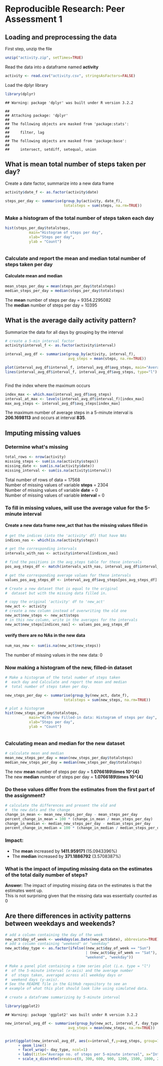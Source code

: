 # Reproducible Research: Peer Assessment 1


## Loading and preprocessing the data

First step, unzip the file

```r
unzip("activity.zip", setTimes=TRUE)
```

Read the data into a dataframe named **activity**

```r
activity <- read.csv("activity.csv", stringsAsFactors=FALSE)
```

Load the dplyr library

```r
library(dplyr)
```

```
## Warning: package 'dplyr' was built under R version 3.2.2
```

```
## 
## Attaching package: 'dplyr'
## 
## The following objects are masked from 'package:stats':
## 
##     filter, lag
## 
## The following objects are masked from 'package:base':
## 
##     intersect, setdiff, setequal, union
```

## What is mean total number of steps taken per day?

Create a date factor, summarize into a new data frame

```r
activity$date_f <- as.factor(activity$date)

steps_per_day <- summarise(group_by(activity, date_f), 
                           totalsteps = sum(steps, na.rm=TRUE))
```

### Make a histogram of the total number of steps taken each day

```r
hist(steps_per_day$totalsteps, 
           main="Histogram of steps per day",
           xlab="Steps per day",
           ylab = "Count")
```

<img src="PA1_template_files/figure-html/unnamed-chunk-5-1.png" title="" alt="" style="display: block; margin: auto;" />


### Calculate and report the mean and median total number of steps taken per day
#### Calculate mean and median

```r
mean_steps_per_day = mean(steps_per_day$totalsteps)
median_steps_per_day = median(steps_per_day$totalsteps)
```

The **mean** number of steps per day = 9354.2295082  
The **median** number of steps per day = 10395


## What is the average daily activity pattern?

Summarize the data for all days by grouping by the interval

```r
# create a 5-min interval factor
activity$interval_f <- as.factor(activity$interval)

interval_avg_df <- summarise(group_by(activity, interval_f),
                             avg_steps = mean(steps, na.rm=TRUE))

plot(interval_avg_df$interval_f, interval_avg_df$avg_steps, main="Average number of steps per 5-min interval", xlab="Time interval", ylab="Average number of steps")
lines(interval_avg_df$interval_f, interval_avg_df$avg_steps, type="l")
```

<img src="PA1_template_files/figure-html/unnamed-chunk-7-1.png" title="" alt="" style="display: block; margin: auto;" />

Find the index where the maximum occurs

```r
index_max <- which.max(interval_avg_df$avg_steps)
interval_at_max <- levels(interval_avg_df$interval_f)[index_max]
max_avg_steps <- interval_avg_df$avg_steps[index_max]
```

The maximum number of average steps in a 5-minute interval is **206.1698113** and occurs at interval **835**.


## Imputing missing values

### Determine what's missing 


```r
total_rows <- nrow(activity)
missing_steps <- sum(is.na(activity$steps))
missing_date <- sum(is.na(activity$date))
missing_interval <- sum(is.na(activity$interval))
```

Total number of rows of data = 17568  
Number of missing values of variable **steps** = 2304  
Number of missing values of variable **date** = 0  
Number of missing values of variable **interval** = 0  


### To fill in missing values, will use the average value for the 5-minute interval

#### Create a new data frame **new_act** that has the missing values filled in

```r
# get the indices (into the 'activity' df) that have NAs
indices_nas <- which(is.na(activity$steps))

# get the corresponding intervals
intervals_with_nas <- activity$interval[indices_nas]

# find the positions in the avg_steps table for these intervals
pos_avg_steps_df <- match(intervals_with_nas, interval_avg_df$interval_f)

# get the corresponding average values for these intervals
values_pos_avg_steps_df <- interval_avg_df$avg_steps[pos_avg_steps_df]

# Create a new dataset that is equal to the original 
#  dataset but with the missing data filled in.

# copy the original 'activity' df to 'new_act'
new_act <- activity
# create a new column instead of overwriting the old one
new_act$new_steps <- new_act$steps
# in this new column, write in the averages for the intervals
new_act$new_steps[indices_nas] <- values_pos_avg_steps_df
```

#### verify there are no NAs in the new data

```r
num_nas_new <- sum(is.na(new_act$new_steps))
```
The number of missing values in the new data: 0

### Now making a histogram of the new, filled-in dataset

```r
# Make a histogram of the total number of steps taken 
#  each day and Calculate and report the mean and median 
#  total number of steps taken per day. 

new_steps_per_day <- summarise(group_by(new_act, date_f), 
                           totalsteps = sum(new_steps, na.rm=TRUE))

# plot a histogram
hist(new_steps_per_day$totalsteps, 
           main="With new Filled-in data: Histogram of steps per day",
           xlab="Steps per day",
           ylab = "Count")
```

<img src="PA1_template_files/figure-html/unnamed-chunk-12-1.png" title="" alt="" style="display: block; margin: auto;" />

### Calculating mean and median for the new dataset


```r
# calculate mean and median
mean_new_steps_per_day = mean(new_steps_per_day$totalsteps)
median_new_steps_per_day = median(new_steps_per_day$totalsteps)
```

The new **mean** number of steps per day = **1.0766189\times 10^{4}**  
The new **median** number of steps per day = **1.0766189\times 10^{4}**

###  Do these values differ from the estimates from the first part of the assignment? 


```r
# calculate the differences and present the old and
#  the new data and the change
change_in_mean <- mean_new_steps_per_day - mean_steps_per_day
percent_change_in_mean = 100 * (change_in_mean / mean_steps_per_day)
change_in_median <- median_new_steps_per_day - median_steps_per_day
percent_change_in_median = 100 * (change_in_median / median_steps_per_day)
```

### Impact:  
* The **mean** increased by **1411.959171** (15.0943396%)
* The **median** increased by **371.1886792** (3.5708387%)

### What is the impact of imputing missing data on the estimates of the total daily number of steps?

**Answer:**
The impact of imputing missing data on the estimates is that the estimates went up.  
This is not surprising given that the missing data was essentially counted as 0

## Are there differences in activity patterns between weekdays and weekends?



```r
# add a column containing the day of the week
new_act$day_of_week <- weekdays(as.Date(new_act$date), abbreviate=TRUE)
# add a column containing "weekend" or "weekday"
new_act$day_type <- as.factor(ifelse((new_act$day_of_week == "Sun") 
                                     | (new_act$day_of_week == "Sat"),
                                     "weekend", "weekday"))

# Make a panel plot containing a time series plot (i.e. type = "l") 
#  of the 5-minute interval (x-axis) and the average number 
#  of steps taken, averaged across all weekday days or 
#  weekend days (y-axis). 
# See the README file in the GitHub repository to see an 
# example of what this plot should look like using simulated data.

# create a dataframe summarizing by 5-minute interval

library(ggplot2)
```

```
## Warning: package 'ggplot2' was built under R version 3.2.2
```

```r
new_interval_avg_df <- summarise(group_by(new_act, interval_f, day_type), 
                             avg_steps = mean(new_steps, na.rm=TRUE))


print(ggplot(new_interval_avg_df, aes(x=interval_f,y=avg_steps, group=1)) 
      + geom_line() 
      + facet_wrap(~ day_type, ncol=1)
      + labs(title="Average no. of steps per 5-minute interval", x="Interval", y="Average steps")
      + scale_x_discrete(breaks=c(0, 300, 600, 900, 1200, 1500, 1800, 2100, 2355)))
```

<img src="PA1_template_files/figure-html/unnamed-chunk-15-1.png" title="" alt="" style="display: block; margin: auto;" />
      



